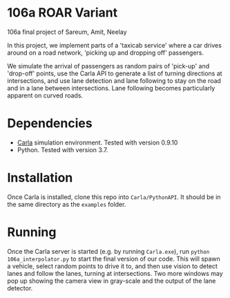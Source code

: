 106a ROAR Variant
=========

106a final project of Sareum, Amit, Neelay

In this project, we implement parts of a 'taxicab service' where a car drives around on a road network, 'picking up and dropping off' passengers.

We simulate the arrival of passengers as random pairs of 'pick-up' and 'drop-off' points, use the Carla API to generate a list of turning directions at intersections, and use lane detection and lane following to stay on the road and in a lane between intersections. Lane following becomes particularly apparent on curved roads.

# Dependencies

* [Carla](http://carla.org/) simulation environment. Tested with version 0.9.10
* Python. Tested with version 3.7.

# Installation

Once Carla is installed, clone this repo into `Carla/PythonAPI`. It should be in the same directory as the `examples` folder.

# Running

Once the Carla server is started (e.g. by running `Carla.exe`), run `python 106a_interpolator.py` to start the final version of our code.
This will spawn a vehicle, select random points to drive it to, and then use vision to detect lanes and follow the lanes, turning at intersections.
Two more windows may pop up showing the camera view in gray-scale and the output of the lane detector.
